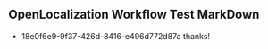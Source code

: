 ## OpenLocalization Workflow Test MarkDown
* 18e0f6e9-9f37-426d-8416-e496d772d87a thanks!

<!--HONumber=Aug16_HO1-->



